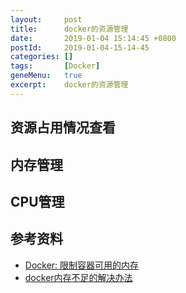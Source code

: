 ```yaml
---
layout:     post
title:      docker的资源管理
date:       2019-01-04 15:14:45 +0800
postId:     2019-01-04-15-14-45
categories: []
tags:       [Docker]
geneMenu:   true
excerpt:    docker的资源管理
---
```


## 资源占用情况查看

## 内存管理

## CPU管理

## 参考资料

* [Docker: 限制容器可用的内存](https://www.cnblogs.com/sparkdev/p/8032330.html)
* [docker内存不足的解决办法](https://blog.csdn.net/lxn18392641463/article/details/79592170)
